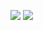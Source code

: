 ![](https://github-readme-stats.vercel.app/api?username=ripend06&count_private=true&show_icons=true&theme=dracula)
![](https://github-readme-stats.vercel.app/api/top-langs/?username=ripend06&layout=compact&theme=dracula)
